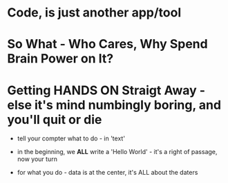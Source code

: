 # Code, is just another app/tool

# So What - Who Cares, Why Spend Brain Power on It?

# Getting HANDS ON Straigt Away - else it's mind numbingly boring, and you'll quit or die

- tell your compter what to do - in 'text'

- in the beginning, we __ALL__ write a 'Hello World' - it's a right of passage, now your turn

- for what you do - data is at the center, it's ALL about the daters

